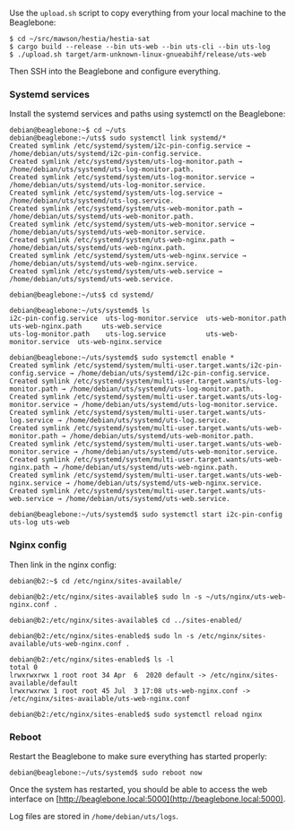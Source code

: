 Use the `upload.sh` script to copy everything from your local machine to the Beaglebone:

```shell
$ cd ~/src/mawson/hestia/hestia-sat
$ cargo build --release --bin uts-web --bin uts-cli --bin uts-log
$ ./upload.sh target/arm-unknown-linux-gnueabihf/release/uts-web
```

Then SSH into the Beaglebone and configure everything.

### Systemd services

Install the systemd services and paths using systemctl on the Beaglebone:

```shell
debian@beaglebone:~$ cd ~/uts
debian@beaglebone:~/uts$ sudo systemctl link systemd/*
Created symlink /etc/systemd/system/i2c-pin-config.service → /home/debian/uts/systemd/i2c-pin-config.service.
Created symlink /etc/systemd/system/uts-log-monitor.path → /home/debian/uts/systemd/uts-log-monitor.path.
Created symlink /etc/systemd/system/uts-log-monitor.service → /home/debian/uts/systemd/uts-log-monitor.service.
Created symlink /etc/systemd/system/uts-log.service → /home/debian/uts/systemd/uts-log.service.
Created symlink /etc/systemd/system/uts-web-monitor.path → /home/debian/uts/systemd/uts-web-monitor.path.
Created symlink /etc/systemd/system/uts-web-monitor.service → /home/debian/uts/systemd/uts-web-monitor.service.
Created symlink /etc/systemd/system/uts-web-nginx.path → /home/debian/uts/systemd/uts-web-nginx.path.
Created symlink /etc/systemd/system/uts-web-nginx.service → /home/debian/uts/systemd/uts-web-nginx.service.
Created symlink /etc/systemd/system/uts-web.service → /home/debian/uts/systemd/uts-web.service.

debian@beaglebone:~/uts$ cd systemd/

debian@beaglebone:~/uts/systemd$ ls
i2c-pin-config.service  uts-log-monitor.service  uts-web-monitor.path     uts-web-nginx.path     uts-web.service
uts-log-monitor.path    uts-log.service          uts-web-monitor.service  uts-web-nginx.service

debian@beaglebone:~/uts/systemd$ sudo systemctl enable *
Created symlink /etc/systemd/system/multi-user.target.wants/i2c-pin-config.service → /home/debian/uts/systemd/i2c-pin-config.service.
Created symlink /etc/systemd/system/multi-user.target.wants/uts-log-monitor.path → /home/debian/uts/systemd/uts-log-monitor.path.
Created symlink /etc/systemd/system/multi-user.target.wants/uts-log-monitor.service → /home/debian/uts/systemd/uts-log-monitor.service.
Created symlink /etc/systemd/system/multi-user.target.wants/uts-log.service → /home/debian/uts/systemd/uts-log.service.
Created symlink /etc/systemd/system/multi-user.target.wants/uts-web-monitor.path → /home/debian/uts/systemd/uts-web-monitor.path.
Created symlink /etc/systemd/system/multi-user.target.wants/uts-web-monitor.service → /home/debian/uts/systemd/uts-web-monitor.service.
Created symlink /etc/systemd/system/multi-user.target.wants/uts-web-nginx.path → /home/debian/uts/systemd/uts-web-nginx.path.
Created symlink /etc/systemd/system/multi-user.target.wants/uts-web-nginx.service → /home/debian/uts/systemd/uts-web-nginx.service.
Created symlink /etc/systemd/system/multi-user.target.wants/uts-web.service → /home/debian/uts/systemd/uts-web.service.

debian@beaglebone:~/uts/systemd$ sudo systemctl start i2c-pin-config uts-log uts-web
```

### Nginx config

Then link in the nginx config:

```shell
debian@b2:~$ cd /etc/nginx/sites-available/

debian@b2:/etc/nginx/sites-available$ sudo ln -s ~/uts/nginx/uts-web-nginx.conf .

debian@b2:/etc/nginx/sites-available$ cd ../sites-enabled/

debian@b2:/etc/nginx/sites-enabled$ sudo ln -s /etc/nginx/sites-available/uts-web-nginx.conf .

debian@b2:/etc/nginx/sites-enabled$ ls -l
total 0
lrwxrwxrwx 1 root root 34 Apr  6  2020 default -> /etc/nginx/sites-available/default
lrwxrwxrwx 1 root root 45 Jul  3 17:08 uts-web-nginx.conf -> /etc/nginx/sites-available/uts-web-nginx.conf

debian@b2:/etc/nginx/sites-enabled$ sudo systemctl reload nginx
```

### Reboot

Restart the Beaglebone to make sure everything has started properly:

```shell
debian@beaglebone:~/uts/systemd$ sudo reboot now
```

Once the system has restarted, you should be able to access the web interface on
[http://beaglebone.local:5000](http://beaglebone.local:5000).

Log files are stored in `/home/debian/uts/logs`.
